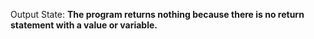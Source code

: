 Output State: **The program returns nothing because there is no return statement with a value or variable.**